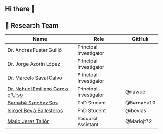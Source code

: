 ## Hi there 👋

## 👥 Research Team

| Name | Role | GitHub |
|------|------|--------|
| Dr. Andrés Fuster Guilló | Principal Investigator |
| Dr. Jorge Azorín López | Principal Investigator |
| Dr. Marcelo Saval Calvo | Principal Investigator |
| [Dr. Nahuel Emiliano Garcia d'Urso](https://github.com/nawue) | Principal Investigator | @nawue |
| [Bernabé Sanchez Sos](https://github.com/Bernabe19) | PhD Student | @Bernabe19 |
| [Ismael Beviá Ballesteros](https://github.com/ibevias) | PhD Student | @ibevias |
| [Mario Jerez Tallón](https://github.com/Mariojt72) | Research Assistant | @Mariojt72 |
